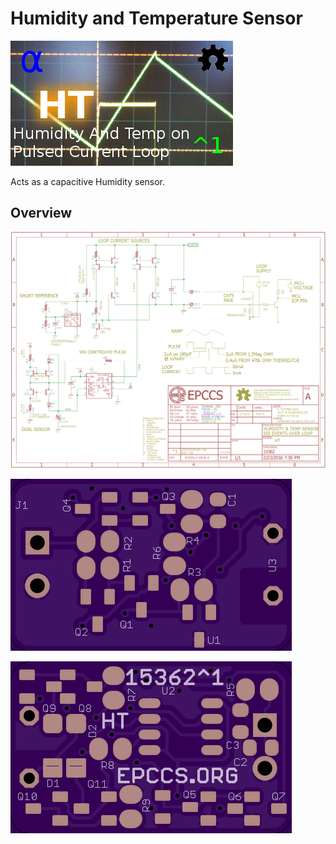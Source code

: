 # Humidity and Temperature Sensor

![Status](https://raw.githubusercontent.com/epccs/LoopSensor/master/HT/status_icon.png "HT Status")

Acts as a capacitive Humidity sensor.

## Overview

![Schematic](https://raw.githubusercontent.com/epccs/LoopSensor/master/HT/15362,Schematic.png "HT Schematic")

![Bottom](https://raw.githubusercontent.com/epccs/LoopSensor/master/HT/15362,Bottom.png "HT Board Bottom")

![Top](https://raw.githubusercontent.com/epccs/LoopSensor/master/HT/15362,Top.png "HT Board Top")